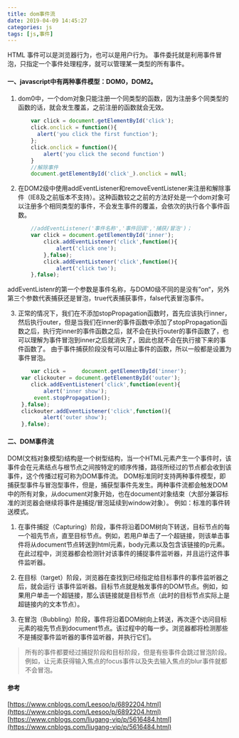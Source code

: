 ```yaml
---
title: dom事件流
date: 2019-04-09 14:45:27
categories: js
tags: [js,事件]
---
```


HTML 事件可以是浏览器行为，也可以是用户行为。
事件委托就是利用事件冒泡，只指定一个事件处理程序，就可以管理某一类型的所有事件。
<!-- more -->

####  一、javascript中有两种事件模型：DOM0，DOM2。
1. dom0中，一个dom对象只能注册一个同类型的函数，因为注册多个同类型的函数的话，就会发生覆盖，之前注册的函数就会无效。

	```javascript
		var click = document.getElementById('click');
		click.onclick = function(){
  		  alert('you click the first function');
		};
		click.onclick = function(){
    		alert('you click the second function')
		}
		//解除事件
		document.getElementById('click'_).onclick = null;
	``` 

2. 在DOM2级中使用addEventListener和removeEventListener来注册和解除事件（IE8及之前版本不支持）。这种函数较之之前的方法好处是一个dom对象可以注册多个相同类型的事件，不会发生事件的覆盖，会依次的执行各个事件函数。
	```javascript
		//addEventListener('事件名称','事件回调','捕获/冒泡')；
		var click = document.getElementById('inner');
    		click.addEventListener('click',function(){
        		alert('click one');
    		},false);
    		click.addEventListener('click',function(){
        		alert('click two');
		},false);
	```
addEventListenr的第一个参数是事件名称，与DOM0级不同的是没有”on“，另外第三个参数代表捕获还是冒泡，true代表捕获事件，false代表冒泡事件。

3. 正常的情况下，我们在不添加stopPropagation函数时，首先应该执行inner，然后执行outer，但是当我们在inner的事件函数中添加了stopPropagation函数之后，执行完inner的事件函数之后，就不会在执行outer的事件函数了，也可以理解为事件冒泡到inner之后就消失了，因此也就不会在执行接下来的事件函数了。
由于事件捕获阶段没有可以阻止事件的函数，所以一般都是设置为事件冒泡。
	```javascript
		var click = 	document.getElementById('inner');
   	 var clickouter = document.getElementById('outer');
    	click.addEventListener('click',function(event){
        	alert('inner show');
       	 event.stopPropagation();
   	 },false);
   	 clickouter.addEventListener('click',function(){
        	alert('outer show');
   	 },false);
	```

#### 二、DOM事件流
DOM(文档对象模型)结构是一个树型结构，当一个HTML元素产生一个事件时，该事件会在元素结点与根节点之间按特定的顺序传播，路径所经过的节点都会收到该事件，这个传播过程可称为DOM事件流。
DOM标准同时支持两种事件模型，即捕获型事件与冒泡型事件，但是，捕获型事件先发生。两种事件流都会触发DOM中的所有对象，从document对象开始，也在document对象结束（大部分兼容标准的浏览器会继续将事件是捕捉/冒泡延续到window对象）。
例如：标准的事件转送模式。

1. 在事件捕捉（Capturing）阶段，事件将沿着DOM树向下转送，目标节点的每一个祖先节点，直至目标节点。例如，若用户单击了一个超链接，则该单击事件将从document节点转送到html元素，body元素以及包含该链接的p元素。
在此过程中，浏览器都会检测针对该事件的捕捉事件监听器，并且运行这件事件监听器。

2. 在目标（target）阶段，浏览器在查找到已经指定给目标事件的事件监听器之后，就会运行 该事件监听器。目标节点就是触发事件的DOM节点。例如，如果用户单击一个超链接，那么该链接就是目标节点（此时的目标节点实际上是超链接内的文本节点）。

3. 在冒泡（Bubbling）阶段，事件将沿着DOM树向上转送，再次逐个访问目标元素的祖先节点到document节点。该过程中的每一步。浏览器都将检测那些不是捕捉事件监听器的事件监听器，并执行它们。
> 所有的事件都要经过捕捉阶段和目标阶段，但是有些事件会跳过冒泡阶段。例如，让元素获得输入焦点的focus事件以及失去输入焦点的blur事件就都不会冒泡。

#### 参考
[https://www.cnblogs.com/Leesoo/p/6892204.html](https://www.cnblogs.com/Leesoo/p/6892204.html)
[https://www.cnblogs.com/liugang-vip/p/5616484.html](https://www.cnblogs.com/liugang-vip/p/5616484.html)



